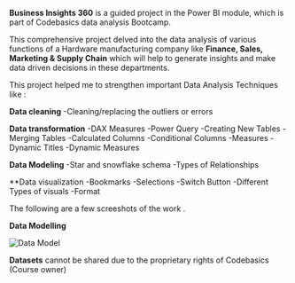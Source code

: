 **Business Insights 360** is a guided project in the Power BI module, which is part of Codebasics data analysis Bootcamp.

This comprehensive project delved into the data analysis of various functions of a Hardware manufacturing company like **Finance, Sales, Marketing & Supply Chain**  which will help to generate insights and make data driven decisions in these departments.

This project helped me to strengthen important Data Analysis Techniques like :

**Data cleaning**
-Cleaning/replacing the outliers or errors

**Data transformation**
-DAX Measures
-Power Query
-Creating New Tables
-Merging Tables
-Calculated Columns
-Conditional Columns
-Measures
-Dynamic Titles
-Dynamic Measures


**Data Modeling**
-Star and snowflake schema
-Types of Relationships

**Data visualization
-Bookmarks
-Selections
-Switch Button 
-Different Types of visuals
-Format

The following are  a few screeshots of the work . 


**Data Modelling**

![Data Model](https://github.com/user-attachments/assets/12919364-d388-49d0-a40d-9e50f2f5ec60)

**Datasets** cannot be shared due to the proprietary rights of Codebasics (Course owner)

